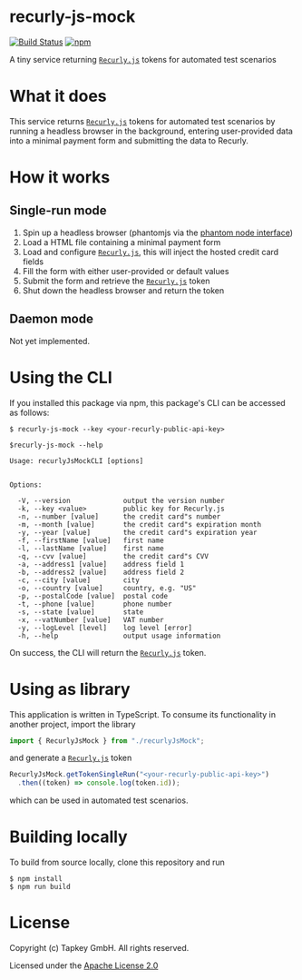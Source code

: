 # recurly-js-mock
[![Build Status](https://travis-ci.org/tapkey/recurly-js-mock.svg?branch=master)](https://travis-ci.org/tapkey/recurly-js-mock)
[![npm](https://img.shields.io/npm/v/recurly-js-mock.svg)](npm)

A tiny service returning [`Recurly.js`][recurlyjs] tokens for automated test scenarios

# What it does
This service returns [`Recurly.js`][recurlyjs] tokens for automated test scenarios
by running a headless browser in the background, entering user-provided data
into a minimal payment form and submitting the data to Recurly.

# How it works
## Single-run mode
1. Spin up a headless browser (phantomjs via the [phantom node interface](https://www.npmjs.com/package/phantom))
2. Load a HTML file containing a minimal payment form
3. Load and configure [`Recurly.js`][recurlyjs], this will inject the hosted credit card fields
4. Fill the form with either user-provided or default values
5. Submit the form and retrieve the [`Recurly.js`][recurlyjs] token
6. Shut down the headless browser and return the token

## Daemon mode
Not yet implemented.

# Using the CLI
If you installed this package via npm, this package's CLI can be accessed as follows:
```shell
$ recurly-js-mock --key <your-recurly-public-api-key>
```

```
$recurly-js-mock --help

Usage: recurlyJsMockCLI [options]


Options:

  -V, --version             output the version number
  -k, --key <value>         public key for Recurly.js
  -n, --number [value]      the credit card"s number
  -m, --month [value]       the credit card"s expiration month
  -y, --year [value]        the credit card"s expiration year
  -f, --firstName [value]   first name
  -l, --lastName [value]    first name
  -q, --cvv [value]         the credit card"s CVV
  -a, --address1 [value]    address field 1
  -b, --address2 [value]    address field 2
  -c, --city [value]        city
  -o, --country [value]     country, e.g. "US"
  -p, --postalCode [value]  postal code
  -t, --phone [value]       phone number
  -s, --state [value]       state
  -x, --vatNumber [value]   VAT number
  -y, --logLevel [level]    log level [error]
  -h, --help                output usage information
```
On success, the CLI will return the [`Recurly.js`][recurlyjs] token.

# Using as library
This application is written in TypeScript. To consume its functionality in another
project, import the library
```typescript
import { RecurlyJsMock } from "./recurlyJsMock";
```
and generate a [`Recurly.js`][recurlyjs] token
```typescript
RecurlyJsMock.getTokenSingleRun("<your-recurly-public-api-key>")
  .then((token) => console.log(token.id));
```
which can be used in automated test scenarios.

# Building locally
To build from source locally, clone this repository and run
```shell
$ npm install
$ npm run build
```

# License
Copyright (c) Tapkey GmbH. All rights reserved.

Licensed under the [Apache License 2.0](https://spdx.org/licenses/Apache-2.0.html)

[recurlyjs]: https://recurly.com/recurlyjs/  "Recurly.js"

